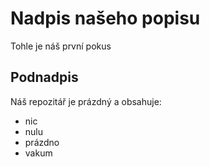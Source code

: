 # Nadpis našeho popisu
Tohle je náš první pokus
## Podnadpis 
Náš repozitář je prázdný a obsahuje:
- nic
- nulu
- prázdno
- vakum

